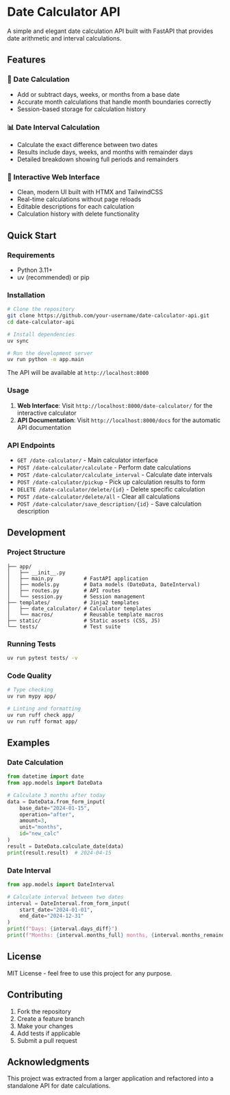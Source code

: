 # Date Calculator API

A simple and elegant date calculation API built with FastAPI that provides date arithmetic and interval calculations.

## Features

### 📅 Date Calculation
- Add or subtract days, weeks, or months from a base date
- Accurate month calculations that handle month boundaries correctly
- Session-based storage for calculation history

### 📊 Date Interval Calculation
- Calculate the exact difference between two dates
- Results include days, weeks, and months with remainder days
- Detailed breakdown showing full periods and remainders

### 🎨 Interactive Web Interface
- Clean, modern UI built with HTMX and TailwindCSS
- Real-time calculations without page reloads
- Editable descriptions for each calculation
- Calculation history with delete functionality

## Quick Start

### Requirements
- Python 3.11+
- uv (recommended) or pip

### Installation

```bash
# Clone the repository
git clone https://github.com/your-username/date-calculator-api.git
cd date-calculator-api

# Install dependencies
uv sync

# Run the development server
uv run python -m app.main
```

The API will be available at `http://localhost:8000`

### Usage

1. **Web Interface**: Visit `http://localhost:8000/date-calculator/` for the interactive calculator
2. **API Documentation**: Visit `http://localhost:8000/docs` for the automatic API documentation

### API Endpoints

- `GET /date-calculator/` - Main calculator interface
- `POST /date-calculator/calculate` - Perform date calculations
- `POST /date-calculator/calculate_interval` - Calculate date intervals
- `POST /date-calculator/pickup` - Pick up calculation results to form
- `DELETE /date-calculator/delete/{id}` - Delete specific calculation
- `POST /date-calculator/delete/all` - Clear all calculations
- `POST /date-calculator/save_description/{id}` - Save calculation description

## Development

### Project Structure
```
├── app/
│   ├── __init__.py
│   ├── main.py          # FastAPI application
│   ├── models.py        # Data models (DateData, DateInterval)
│   ├── routes.py        # API routes
│   └── session.py       # Session management
├── templates/           # Jinja2 templates
│   ├── date_calculator/ # Calculator templates
│   └── macros/          # Reusable template macros
├── static/              # Static assets (CSS, JS)
└── tests/               # Test suite
```

### Running Tests

```bash
uv run pytest tests/ -v
```

### Code Quality

```bash
# Type checking
uv run mypy app/

# Linting and formatting
uv run ruff check app/
uv run ruff format app/
```

## Examples

### Date Calculation
```python
from datetime import date
from app.models import DateData

# Calculate 3 months after today
data = DateData.from_form_input(
    base_date="2024-01-15",
    operation="after",
    amount=3,
    unit="months",
    id="new_calc"
)
result = DateData.calculate_date(data)
print(result.result)  # 2024-04-15
```

### Date Interval
```python
from app.models import DateInterval

# Calculate interval between two dates
interval = DateInterval.from_form_input(
    start_date="2024-01-01",
    end_date="2024-12-31"
)
print(f"Days: {interval.days_diff}")
print(f"Months: {interval.months_full} months, {interval.months_remainder_days} days")
```

## License

MIT License - feel free to use this project for any purpose.

## Contributing

1. Fork the repository
2. Create a feature branch
3. Make your changes
4. Add tests if applicable
5. Submit a pull request

## Acknowledgments

This project was extracted from a larger application and refactored into a standalone API for date calculations.
